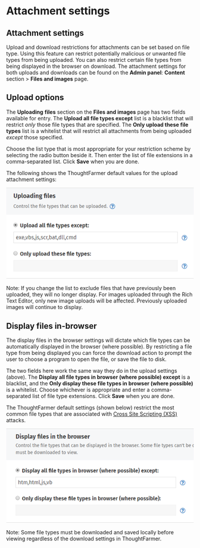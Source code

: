 # Attachment settings

## Attachment settings

Upload and download restrictions for attachments can be set based on file type. Using this feature can restrict potentially malicious or unwanted file types from being uploaded. You can also restrict certain file types from being displayed in the browser on download. The attachment settings for both uploads and downloads can be found on the **Admin panel**: **Content** section &gt; **Files and images** page.

## Upload options

The **Uploading** **files** section on the **Files and images** page has two fields available for entry. The **Upload all file types except** list is a blacklist that will restrict _only_ those file types that are specified. The **Only upload these file types** list is a whitelist that will restrict all attachments from being uploaded _except_ those specified. 

Choose the list type that is most appropriate for your restriction scheme by selecting the radio button beside it. Then enter the list of file extensions in a comma-separated list. Click **Save** when you are done.  
  
The following shows the ThoughtFarmer default values for the upload attachment settings:

![](../../.gitbook/assets/upload-options.png)

Note: If you change the list to exclude files that have previously been uploaded, they will no longer display. For images uploaded through the Rich Text Editor, only new image uploads will be affected. Previously uploaded images will continue to display.

## Display files in-browser

The display files in the browser settings will dictate which file types can be automatically displayed in the browser \(where possible\). By restricting a file type from being displayed you can force the download action to prompt the user to choose a program to open the file, or save the file to disk.

The two fields here work the same way they do in the upload settings \(above\). The **Display all file types in browser \(where possible\) except** is a blacklist, and the **Only display these file types in browser \(where possible\)** is a whitelist. Choose whichever is appropriate and enter a comma-separated list of file type extensions. Click **Save** when you are done.

The ThoughtFarmer default settings \(shown below\) restrict the most common file types that are associated with [Cross Site Scripting \(XSS\)](http://en.wikipedia.org/wiki/Cross-site_scripting) attacks.

![](../../.gitbook/assets/display-files.png)

Note: Some file types must be downloaded and saved locally before viewing regardless of the download settings in ThoughtFarmer.

